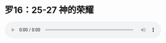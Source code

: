 # 罗16：25-27 神的荣耀

<audio style="width: 100%;" preload="false" controls controlslist="nodownload"><source src="//cdn.simai.ml/audio/mp3/old/12352.mp3" type="audio/mpeg">Your browser does not support the audio element.</audio>


